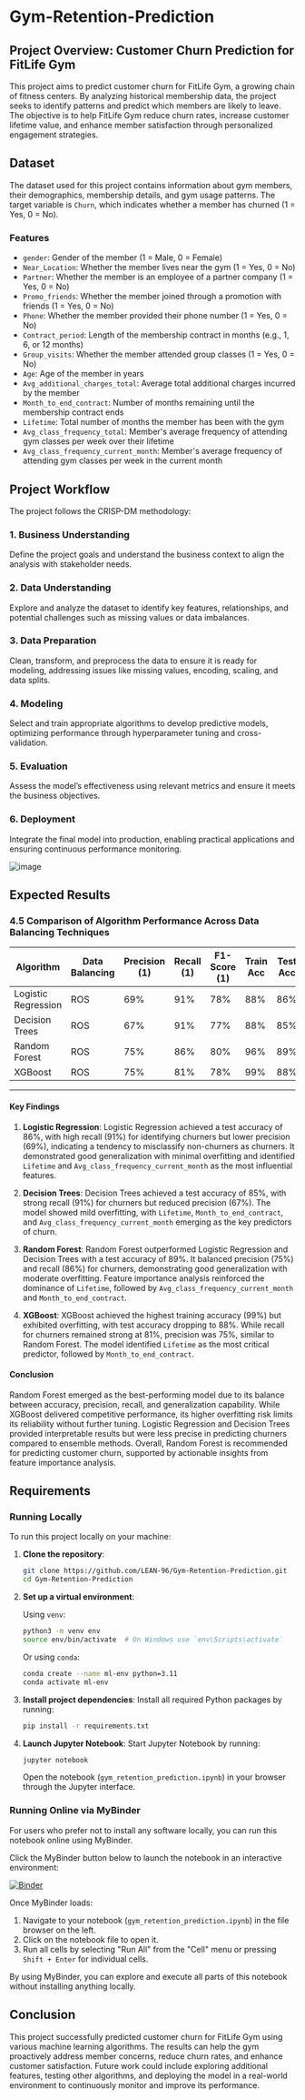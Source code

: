 # Gym-Retention-Prediction 


## Project Overview: Customer Churn Prediction for FitLife Gym

This project aims to predict customer churn for FitLife Gym, a growing chain of fitness centers. By analyzing historical membership data, the project seeks to identify patterns and predict which members are likely to leave. The objective is to help FitLife Gym reduce churn rates, increase customer lifetime value, and enhance member satisfaction through personalized engagement strategies.

## Dataset

The dataset used for this project contains information about gym members, their demographics, membership details, and gym usage patterns. The target variable is `Churn`, which indicates whether a member has churned (1 = Yes, 0 = No).

### Features
- `gender`: Gender of the member (1 = Male, 0 = Female)
- `Near_Location`: Whether the member lives near the gym (1 = Yes, 0 = No)
- `Partner`: Whether the member is an employee of a partner company (1 = Yes, 0 = No)
- `Promo_friends`: Whether the member joined through a promotion with friends (1 = Yes, 0 = No)
- `Phone`: Whether the member provided their phone number (1 = Yes, 0 = No)
- `Contract_period`: Length of the membership contract in months (e.g., 1, 6, or 12 months)
- `Group_visits`: Whether the member attended group classes (1 = Yes, 0 = No)
- `Age`: Age of the member in years
- `Avg_additional_charges_total`: Average total additional charges incurred by the member
- `Month_to_end_contract`: Number of months remaining until the membership contract ends
- `Lifetime`: Total number of months the member has been with the gym
- `Avg_class_frequency_total`: Member's average frequency of attending gym classes per week over their lifetime
- `Avg_class_frequency_current_month`: Member's average frequency of attending gym classes per week in the current month

## Project Workflow

The project follows the CRISP-DM methodology:

### 1. Business Understanding
Define the project goals and understand the business context to align the analysis with stakeholder needs.

### 2. Data Understanding
Explore and analyze the dataset to identify key features, relationships, and potential challenges such as missing values or data imbalances.

### 3. Data Preparation
Clean, transform, and preprocess the data to ensure it is ready for modeling, addressing issues like missing values, encoding, scaling, and data splits.

### 4. Modeling
Select and train appropriate algorithms to develop predictive models, optimizing performance through hyperparameter tuning and cross-validation.

### 5. Evaluation
Assess the model’s effectiveness using relevant metrics and ensure it meets the business objectives.

### 6. Deployment
Integrate the final model into production, enabling practical applications and ensuring continuous performance monitoring.

![image](https://github.com/user-attachments/assets/6fb6648e-40b9-4d47-a760-6209888dddb3)

## Expected Results


### 4.5 Comparison of Algorithm Performance Across Data Balancing Techniques

| Algorithm          | Data Balancing | Precision (1) | Recall (1) | F1-Score (1) | Train Acc | Test Acc | Δ (Train-Test) | Overfitting Risk |
|--------------------|----------------|---------------|------------|--------------|-----------|----------|----------------|------------------|
| Logistic Regression | ROS            | 69%           | 91%        | 78%          | 88%       | 86%      | 2%             | Low              |
| Decision Trees      | ROS            | 67%           | 91%        | 77%          | 88%       | 85%      | 3%             | Low             |
| Random Forest       | ROS            | 75%           | 86%        | 80%          | 96%       | 89%      | 7%             | Moderate         |
| XGBoost             | ROS            | 75%           | 81%        | 78%          | 99%       | 88%      | 11%            | High             |

---

#### Key Findings

1. **Logistic Regression**: Logistic Regression achieved a test accuracy of 86%, with high recall (91%) for identifying churners but lower precision (69%), indicating a tendency to misclassify non-churners as churners. It demonstrated good generalization with minimal overfitting and identified `Lifetime` and `Avg_class_frequency_current_month` as the most influential features.

2. **Decision Trees**: Decision Trees achieved a test accuracy of 85%, with strong recall (91%) for churners but reduced precision (67%). The model showed mild overfitting, with `Lifetime`, `Month_to_end_contract`, and `Avg_class_frequency_current_month` emerging as the key predictors of churn.

3. **Random Forest**: Random Forest outperformed Logistic Regression and Decision Trees with a test accuracy of 89%. It balanced precision (75%) and recall (86%) for churners, demonstrating good generalization with moderate overfitting. Feature importance analysis reinforced the dominance of `Lifetime`, followed by `Avg_class_frequency_current_month` and `Month_to_end_contract`.

4. **XGBoost**: XGBoost achieved the highest training accuracy (99%) but exhibited overfitting, with test accuracy dropping to 88%. While recall for churners remained strong at 81%, precision was 75%, similar to Random Forest. The model identified `Lifetime` as the most critical predictor, followed by `Month_to_end_contract`.

#### Conclusion

Random Forest emerged as the best-performing model due to its balance between accuracy, precision, recall, and generalization capability. While XGBoost delivered competitive performance, its higher overfitting risk limits its reliability without further tuning. Logistic Regression and Decision Trees provided interpretable results but were less precise in predicting churners compared to ensemble methods. Overall, Random Forest is recommended for predicting customer churn, supported by actionable insights from feature importance analysis.

## Requirements

### Running Locally

To run this project locally on your machine:

1. **Clone the repository**:
    ```bash
    git clone https://github.com/LEAN-96/Gym-Retention-Prediction.git
    cd Gym-Retention-Prediction
    ```

2. **Set up a virtual environment**:

    Using `venv`:
    ```bash
    python3 -m venv env
    source env/bin/activate  # On Windows use `env\Scripts\activate`
    ```

    Or using `conda`:
    ```bash
    conda create --name ml-env python=3.11
    conda activate ml-env
    ```

3. **Install project dependencies**:
    Install all required Python packages by running:
    ```bash
    pip install -r requirements.txt
    ```

4. **Launch Jupyter Notebook**:
    Start Jupyter Notebook by running:
    ```bash
    jupyter notebook
    ```
    Open the notebook (`gym_retention_prediction.ipynb`) in your browser through the Jupyter interface.

### Running Online via MyBinder

For users who prefer not to install any software locally, you can run this notebook online using MyBinder.

Click the MyBinder button below to launch the notebook in an interactive environment:

[![Binder](https://mybinder.org/badge_logo.svg )](https://mybinder.org/v2/gh/LEAN-96/Gym-Retention-Prediction.git/HEAD?labpath=notebooks )

Once MyBinder loads:
1. Navigate to your notebook (`gym_retention_prediction.ipynb`) in the file browser on the left.
2. Click on the notebook file to open it.
3. Run all cells by selecting "Run All" from the "Cell" menu or pressing `Shift + Enter` for individual cells.

By using MyBinder, you can explore and execute all parts of this notebook without installing anything locally.


## Conclusion

This project successfully predicted customer churn for FitLife Gym using various machine learning algorithms. The results can help the gym proactively address member concerns, reduce churn rates, and enhance customer satisfaction. Future work could include exploring additional features, testing other algorithms, and deploying the model in a real-world environment to continuously monitor and improve its performance.




